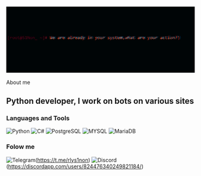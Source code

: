 [![Header](https://github.com/S1Non4ik/S1Non4ik/blob/main/assets/CFrnxMtYx0.png)](https://www.youtube.com/watch?v=dQw4w9WgXcQ)

About me
## Python developer, I work on bots on various sites

### Languages and Tools
![Python](https://img.shields.io/badge/-Python-ffffff?style=for-the-dabge&logo=python&logoColor=FEEB00)
![C#](https://img.shields.io/badge/-C%23-ffffff?style=for-the-dabge&logo=c%23&logoColor=5c14ba)
![PostgreSQL](https://img.shields.io/badge/-PostgreSQL-ffffff?style=for-the-dabge&logo=PostgreSQL&logoColor=0092FE)
![MYSQL](https://img.shields.io/badge/-MYSQL-ffffff?style=for-the-dabge&logo=MYSQL&logoColor=0092FE)
![MariaDB](https://img.shields.io/badge/-MariaDB-ffffff?style=for-the-dabge&logo=MariaDB&logoColor=FE8700)

### Folow me
![Telegram](https://img.shields.io/badge/-Telegram-ffffff?style=for-the-dabge&logo=Telegram&logoColor=16c6cc)(https://t.me/rlys1non)
![Discord](https://img.shields.io/badge/-Discord-ffffff?style=for-the-dabge&logo=Discord&logoColor=230de0)(https://discordapp.com/users/824476340249821184/)
